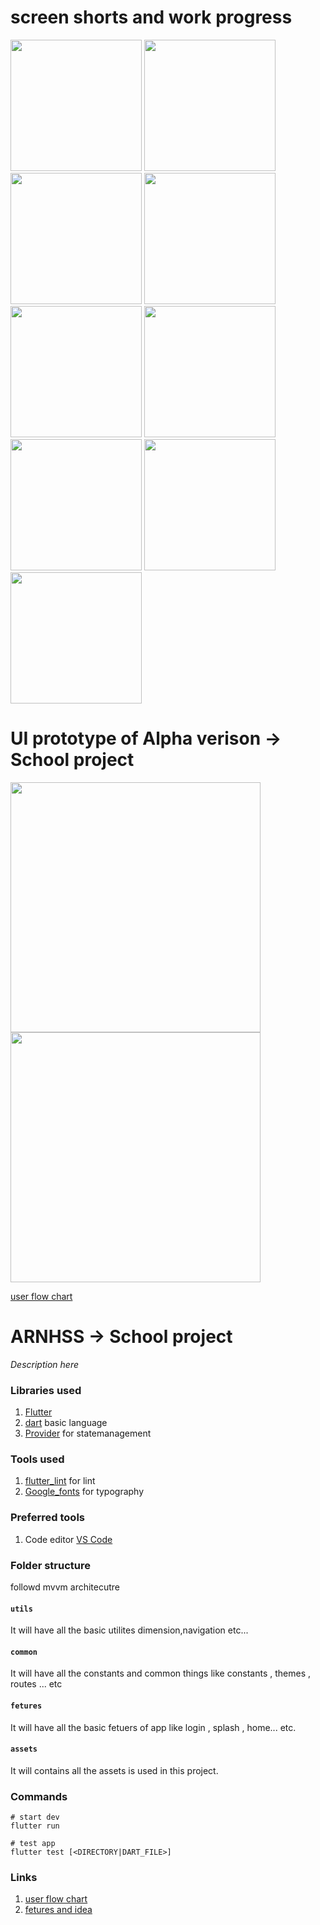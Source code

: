 
# screen shorts and work progress


<img width='210' src="https://user-images.githubusercontent.com/65447144/183302437-8c846b5e-3f4b-4caa-8626-6e1eef4ac295.png"/>          <img width='210' src="https://user-images.githubusercontent.com/65447144/183710986-60f101db-12d2-45f0-bbfb-57913aea97d7.png"/>          <img width='210' src="https://user-images.githubusercontent.com/65447144/184447100-b1210113-e040-41a5-bc66-28ace657f777.png"/>          <img width='210' src="https://user-images.githubusercontent.com/65447144/184447225-d0192f64-97c9-4422-9383-2f362d8a9f99.png"/>          <img width='210' src="https://user-images.githubusercontent.com/65447144/184447337-5df1ac9f-93bb-46ff-8f5a-ee64e892ab6d.png"/>          <img width='210' src="https://user-images.githubusercontent.com/65447144/184447609-87db16c3-b2ad-49e7-b309-09a2315f145b.png"/>          <img width='210' src="https://user-images.githubusercontent.com/65447144/184447740-909c709e-4a14-4afd-b6e8-d95d5d3f2687.png"/>          <img width='210' src="https://user-images.githubusercontent.com/65447144/184447882-bb42d38f-0b80-4ce4-a7db-1f91c0788ec8.png"/>          <img width='210' src="https://user-images.githubusercontent.com/65447144/184448000-447c2f50-f7fb-4c55-99ff-dea4c9f31f16.png"/> 




# UI prototype of Alpha verison -> School project

 <img width='400' src="https://user-images.githubusercontent.com/65447144/184448746-f6bab9e8-4197-419c-bd27-c0b3a7aca331.jpeg"/>          <img width='400' src="https://user-images.githubusercontent.com/65447144/184449048-4d43402e-e6ac-406d-8b64-e6534568fdc7.jpeg"/> 

 [user flow chart ](https://www.figma.com/file/hqW9fdd2K8r4gRhCvAkCmG/user-flow-of-arnhss?node-id=0%3A1)


# ARNHSS -> School project

_Description here_
### Libraries used
1. [Flutter](https://flutter.dev/)
2. [dart](https://dart.dev/) basic language
3. [Provider](https://pub.dev/packages/provider/) for statemanagement

### Tools used
1. [flutter_lint](https://pub.dev/packages/flutter_lints/) for lint
2. [Google_fonts](https://pub.dev/packages/google_fonts/) for typography

### Preferred tools
1. Code editor [VS Code](https://code.visualstudio.com/)

### Folder structure
followd mvvm architecutre

#### `utils`
It will have all the basic utilites dimension,navigation etc...

#### `common`
It will have all the constants and common things  like  constants , themes ,  routes ... etc

#### `fetures`
It will have all the basic fetuers of app like login , splash , home... etc.

#### `assets`
It will contains all the assets is used in this project.

### Commands

```
# start dev
flutter run

# test app
flutter test [<DIRECTORY|DART_FILE>] 

```

### Links
1. [user flow chart ](https://www.figma.com/file/hqW9fdd2K8r4gRhCvAkCmG/user-flow-of-arnhss?node-id=0%3A1)
2. [fetures and idea ](https://www.notion.so/AR-Nagar-Hss-a2befd3ac6544c349e69c09d772e5f01)
